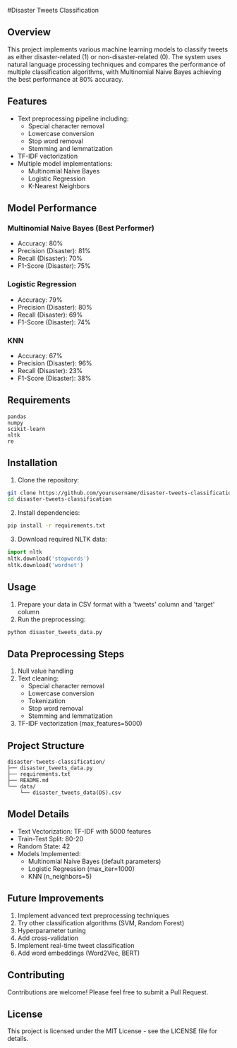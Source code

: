 #Disaster Tweets Classification

## Overview
This project implements various machine learning models to classify tweets as either disaster-related (1) or non-disaster-related (0). The system uses natural language processing techniques and compares the performance of multiple classification algorithms, with Multinomial Naive Bayes achieving the best performance at 80% accuracy.

## Features
- Text preprocessing pipeline including:
  - Special character removal
  - Lowercase conversion
  - Stop word removal
  - Stemming and lemmatization
- TF-IDF vectorization
- Multiple model implementations:
  - Multinomial Naive Bayes
  - Logistic Regression
  - K-Nearest Neighbors

## Model Performance
### Multinomial Naive Bayes (Best Performer)
- Accuracy: 80%
- Precision (Disaster): 81%
- Recall (Disaster): 70%
- F1-Score (Disaster): 75%

### Logistic Regression
- Accuracy: 79%
- Precision (Disaster): 80%
- Recall (Disaster): 69%
- F1-Score (Disaster): 74%

### KNN
- Accuracy: 67%
- Precision (Disaster): 96%
- Recall (Disaster): 23%
- F1-Score (Disaster): 38%

## Requirements
```
pandas
numpy
scikit-learn
nltk
re
```

## Installation
1. Clone the repository:
```bash
git clone https://github.com/yourusername/disaster-tweets-classification.git
cd disaster-tweets-classification
```

2. Install dependencies:
```bash
pip install -r requirements.txt
```

3. Download required NLTK data:
```python
import nltk
nltk.download('stopwords')
nltk.download('wordnet')
```

## Usage
1. Prepare your data in CSV format with a 'tweets' column and 'target' column
2. Run the preprocessing:
```python
python disaster_tweets_data.py
```

## Data Preprocessing Steps
1. Null value handling
2. Text cleaning:
   - Special character removal
   - Lowercase conversion
   - Tokenization
   - Stop word removal
   - Stemming and lemmatization
3. TF-IDF vectorization (max_features=5000)

## Project Structure
```
disaster-tweets-classification/
├── disaster_tweets_data.py
├── requirements.txt
├── README.md
└── data/
    └── disaster_tweets_data(DS).csv
```

## Model Details
- Text Vectorization: TF-IDF with 5000 features
- Train-Test Split: 80-20
- Random State: 42
- Models Implemented:
  - Multinomial Naive Bayes (default parameters)
  - Logistic Regression (max_iter=1000)
  - KNN (n_neighbors=5)

## Future Improvements
1. Implement advanced text preprocessing techniques
2. Try other classification algorithms (SVM, Random Forest)
3. Hyperparameter tuning
4. Add cross-validation
5. Implement real-time tweet classification
6. Add word embeddings (Word2Vec, BERT)

## Contributing
Contributions are welcome! Please feel free to submit a Pull Request.

## License
This project is licensed under the MIT License - see the LICENSE file for details.
